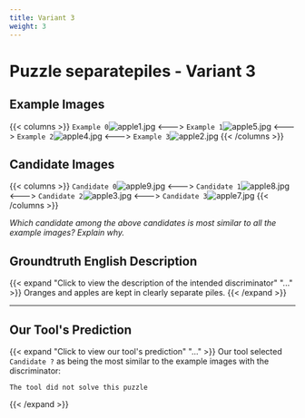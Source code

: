 ```yaml
---
title: Variant 3
weight: 3
---
```


# Puzzle separatepiles - Variant 3

## Example Images
{{< columns >}}
`Example 0`![apple1.jpg](/natscene_data/images/apple1.jpg)
<--->
`Example 1`![apple5.jpg](/natscene_data/images/apple5.jpg)
<--->
`Example 2`![apple4.jpg](/natscene_data/images/apple4.jpg)
<--->
`Example 3`![apple2.jpg](/natscene_data/images/apple2.jpg)
{{< /columns >}}

## Candidate Images
{{< columns >}}
`Candidate 0`![apple9.jpg](/natscene_data/images/apple9.jpg)
<--->
`Candidate 1`![apple8.jpg](/natscene_data/images/apple8.jpg)
<--->
`Candidate 2`![apple3.jpg](/natscene_data/images/apple3.jpg)
<--->
`Candidate 3`![apple7.jpg](/natscene_data/images/apple7.jpg)
{{< /columns >}}

*Which candidate among the above candidates is most similar to all the example images? Explain why.*

## Groundtruth English Description

{{< expand "Click to view the description of the intended discriminator" "..." >}}
Oranges and apples are kept in clearly separate piles.
{{< /expand >}}

---



## Our Tool's Prediction

{{< expand "Click to view our tool's prediction" "..." >}}
Our tool selected `Candidate ?` as being the most similar to the example images with the discriminator:
```plaintext
The tool did not solve this puzzle
```
{{< /expand >}}
